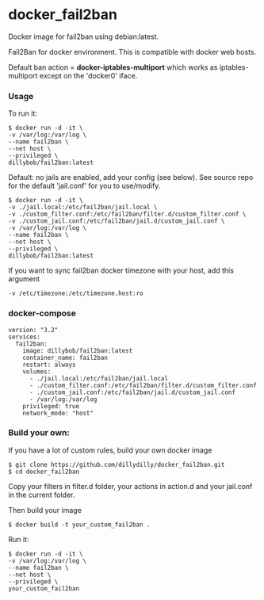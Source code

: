 # docker_fail2ban
Docker image for fail2ban using debian:latest.


Fail2Ban for docker environment. This is compatible with docker web hosts.

Default ban action = **docker-iptables-multiport** which works as iptables-multiport except on the 'docker0' iface.

### Usage
To run it:
```
$ docker run -d -it \
-v /var/log:/var/log \
--name fail2ban \
--net host \
--privileged \
dillybob/fail2ban:latest
```

Default: no jails are enabled, add your config (see below). See source repo for the default 'jail.conf' for you to use/modify.
```
$ docker run -d -it \
-v ./jail.local:/etc/fail2ban/jail.local \
-v ./custom_filter.conf:/etc/fail2ban/filter.d/custom_filter.conf \
-v ./custom_jail.conf:/etc/fail2ban/jail.d/custom_jail.conf \
-v /var/log:/var/log \
--name fail2ban \
--net host \
--privileged \
dillybob/fail2ban:latest
```


If you want to sync fail2ban docker timezone with your host, add this argument
```
-v /etc/timezone:/etc/timezone.host:ro
```


### docker-compose
```
version: "3.2"
services:
  fail2ban:
    image: dillybob/fail2ban:latest
    container_name: fail2ban
    restart: always
    volumes:
      - ./jail.local:/etc/fail2ban/jail.local
      - ./custom_filter.conf:/etc/fail2ban/filter.d/custom_filter.conf
      - ./custom_jail.conf:/etc/fail2ban/jail.d/custom_jail.conf
      - /var/log:/var/log
    privileged: true
    network_mode: "host"
```


### Build your own:

If you have a lot of custom rules, build your own docker image
```
$ git clone https://github.com/dillydilly/docker_fail2ban.git
$ cd docker_fail2ban
```
Copy your filters in filter.d folder, your actions in action.d and your jail.conf in the current folder.

Then build your image
```
$ docker build -t your_custom_fail2ban .
```

Run it:
```
$ docker run -d -it \
-v /var/log:/var/log \
--name fail2ban \
--net host \
--privileged \
your_custom_fail2ban
```
